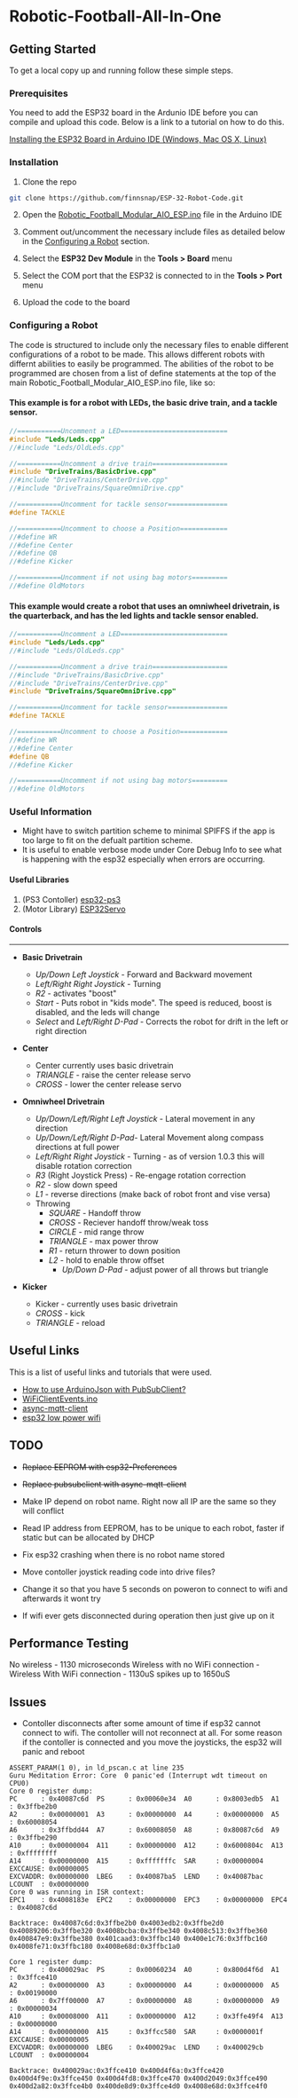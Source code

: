 Robotic-Football-All-In-One
=====


<!-- GETTING STARTED -->
## Getting Started

To get a local copy up and running follow these simple steps.

### Prerequisites

You need to add the ESP32 board in the Ardunio IDE before you can compile and upload this code. Below is a link to a tutorial on how to do this.

[Installing the ESP32 Board in Arduino IDE (Windows, Mac OS X, Linux)](https://randomnerdtutorials.com/installing-the-esp32-board-in-arduino-ide-windows-instructions/)


### Installation

1. Clone the repo
```sh
git clone https://github.com/finnsnap/ESP-32-Robot-Code.git
```
2. Open the [Robotic_Football_Modular_AIO_ESP.ino](Robotic_Football_Modular_AIO_ESP/Robotic_Football_Modular_AIO_ESP.ino) file in the Arduino IDE

3. Comment out/uncomment the necessary include files as detailed below in the [Configuring a Robot](#configuring-a-robot) section.

3. Select the **ESP32 Dev Module** in the **Tools > Board** menu

4. Select the COM port that the ESP32 is connected to in the **Tools > Port** menu

4. Upload the code to the board

### Configuring a Robot

The code is structured to include only the necessary files to enable different configurations of a robot to be made. This allows different robots with differnt abilities to easily be programmed. The abilities of the robot to be programmed are chosen from a list of define statements at the top of the main Robotic_Football_Modular_AIO_ESP.ino file, like so:

#### This example is for a robot with LEDs, the basic drive train, and a tackle sensor.

````c++
//===========Uncomment a LED===========================
#include "Leds/Leds.cpp"
//#include "Leds/OldLeds.cpp"

//===========Uncomment a drive train===================
#include "DriveTrains/BasicDrive.cpp"
//#include "DriveTrains/CenterDrive.cpp"
//#include "DriveTrains/SquareOmniDrive.cpp"

//===========Uncomment for tackle sensor===============
#define TACKLE

//===========Uncomment to choose a Position============
//#define WR
//#define Center
//#define QB
//#define Kicker

//===========Uncomment if not using bag motors=========
//#define OldMotors
````

#### This example would create a robot that uses an omniwheel drivetrain, is the quarterback, and has the led lights and tackle sensor enabled.

````c++
//===========Uncomment a LED===========================
#include "Leds/Leds.cpp"
//#include "Leds/OldLeds.cpp"

//===========Uncomment a drive train===================
//#include "DriveTrains/BasicDrive.cpp"
//#include "DriveTrains/CenterDrive.cpp"
#include "DriveTrains/SquareOmniDrive.cpp"

//===========Uncomment for tackle sensor===============
#define TACKLE

//===========Uncomment to choose a Position============
//#define WR
//#define Center
#define QB
//#define Kicker

//===========Uncomment if not using bag motors=========
//#define OldMotors
````



### Useful Information

* Might have to switch partition scheme to minimal SPIFFS if the app is too large to fit on the defualt partition scheme.
* It is useful to enable verbose mode under Core Debug Info to see what is happening with the esp32 especially when errors are occurring.


#### Useful Libraries

1. (PS3 Contoller) [esp32-ps3](https://github.com/jvpernis/esp32-ps3)
2. (Motor Library) [ESP32Servo](https://github.com/madhephaestus/ESP32Servo)

#### Controls
---
  - **Basic Drivetrain**
    - _Up/Down Left Joystick_ - Forward and Backward movement
    - _Left/Right Right Joystick_ - Turning
    - _R2_ - activates "boost"
    - _Start_ - Puts robot in "kids mode". The speed is reduced, boost is disabled, and the leds will change
    - _Select_ and _Left/Right D-Pad_ - Corrects the robot for drift in the left or right direction
    <!-- - _Select _- Calibration mode - disables drivetrain while changes are made
      - _Up/Down D-Pad_ - compensates for drag left or right
      - _Select_ - exit Calibration Mode to regular drive mode -->

  - **Center**
    - Center currently uses basic drivetrain
    - _TRIANGLE_ - raise the center release servo
    - _CROSS_ - lower the center release servo
  - **Omniwheel Drivetrain**
    - _Up/Down/Left/Right Left Joystick_ - Lateral movement in any direction
    - _Up/Down/Left/Right D-Pad_- Lateral Movement along compass directions at full power
    - _Left/Right Right Joystick_ - Turning - as of version 1.0.3 this will disable rotation correction
    - _R3_ (Right Joystick Press) - Re-engage rotation correction
    - _R2_ - slow down speed
    - _L1_ - reverse directions (make back of robot front and vise versa)
    - Throwing
      - _SQUARE_ - Handoff throw
      - _CROSS_ - Reciever handoff throw/weak toss
      - _CIRCLE_ - mid range throw
      - _TRIANGLE_ - max power throw
      - _R1_ - return thrower to down position
      - _L2_ - hold to enable throw offset 
        - _Up/Down D-Pad_ - adjust power of all throws but triangle
  - **Kicker**
    - Kicker - currently uses basic drivetrain
    - _CROSS_ - kick
    - _TRIANGLE_ - reload





<!-- USEFUL LINKS -->
## Useful Links

This is a list of useful links and tutorials that were used.
* [How to use ArduinoJson with PubSubClient?](https://arduinojson.org/v6/how-to/use-arduinojson-with-pubsubclient/)
* [WiFiClientEvents.ino](https://github.com/espressif/arduino-esp32/blob/master/libraries/WiFi/examples/WiFiClientEvents/WiFiClientEvents.ino)
* [async-mqtt-client](https://github.com/marvinroger/async-mqtt-client)
* [esp32 low power wifi](https://www.bakke.online/index.php/2017/05/22/reducing-wifi-power-consumption-on-esp8266-part-3/)


## TODO

* ~~Replace EEPROM with esp32-Preferences~~
* ~~Replace pubsubclient with async-mqtt-client~~
* Make IP depend on robot name. Right now all IP are the same so they will conflict
* Read IP address from EEPROM, has to be unique to each robot, faster if static but can be allocated by DHCP
* Fix esp32 crashing when there is no robot name stored
* Move contoller joystick reading code into drive files?

* Change it so that you have 5 seconds on poweron to connect to wifi and afterwards it wont try
* If wifi ever gets disconnected during operation then just give up on it

## Performance Testing
No wireless - 1130 microseconds
Wireless with no WiFi connection - 
Wireless With WiFi connection - 1130uS spikes up to 1650uS

## Issues
* Contoller disconnects after some amount of time if esp32 cannot connect to wifi. The contoller will not reconnect at all. For some reason if the contoller is connected and you move the joysticks, the esp32 will panic and reboot
````
ASSERT_PARAM(1 0), in ld_pscan.c at line 235
Guru Meditation Error: Core  0 panic'ed (Interrupt wdt timeout on CPU0)
Core 0 register dump:
PC      : 0x40087c6d  PS      : 0x00060e34  A0      : 0x8003edb5  A1      : 0x3ffbe2b0  
A2      : 0x00000001  A3      : 0x00000000  A4      : 0x00000000  A5      : 0x60008054  
A6      : 0x3ffbdd44  A7      : 0x60008050  A8      : 0x80087c6d  A9      : 0x3ffbe290  
A10     : 0x00000004  A11     : 0x00000000  A12     : 0x6000804c  A13     : 0xffffffff  
A14     : 0x00000000  A15     : 0xfffffffc  SAR     : 0x00000004  EXCCAUSE: 0x00000005  
EXCVADDR: 0x00000000  LBEG    : 0x40087ba5  LEND    : 0x40087bac  LCOUNT  : 0x00000000  
Core 0 was running in ISR context:
EPC1    : 0x4008183e  EPC2    : 0x00000000  EPC3    : 0x00000000  EPC4    : 0x40087c6d

Backtrace: 0x40087c6d:0x3ffbe2b0 0x4003edb2:0x3ffbe2d0 0x40089206:0x3ffbe320 0x4008bcba:0x3ffbe340 0x4008c513:0x3ffbe360 0x400847e9:0x3ffbe380 0x401caad3:0x3ffbc140 0x400e1c76:0x3ffbc160 0x4008fe71:0x3ffbc180 0x4008e68d:0x3ffbc1a0

Core 1 register dump:
PC      : 0x400029ac  PS      : 0x00060234  A0      : 0x800d4f6d  A1      : 0x3ffce410  
A2      : 0x00000000  A3      : 0x00000000  A4      : 0x00000000  A5      : 0x00190000  
A6      : 0x7ff00000  A7      : 0x00000000  A8      : 0x00000000  A9      : 0x00000034  
A10     : 0x00008000  A11     : 0x00000000  A12     : 0x3ffe49f4  A13     : 0x00000000  
A14     : 0x00000000  A15     : 0x3ffcc580  SAR     : 0x0000001f  EXCCAUSE: 0x00000005  
EXCVADDR: 0x00000000  LBEG    : 0x400029ac  LEND    : 0x400029cb  LCOUNT  : 0x00000004  

Backtrace: 0x400029ac:0x3ffce410 0x400d4f6a:0x3ffce420 0x400d4f9e:0x3ffce450 0x400d4fd8:0x3ffce470 0x400d2049:0x3ffce490 0x400d2a82:0x3ffce4b0 0x400de8d9:0x3ffce4d0 0x4008e68d:0x3ffce4f0
````

